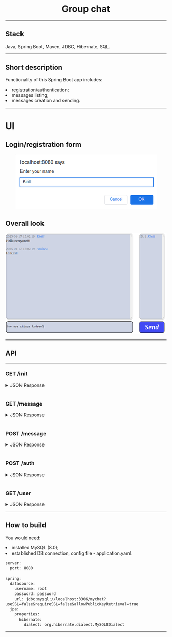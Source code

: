<h1 align="center">Group chat</h1>

----
## Stack
Java, Spring Boot, Maven, JDBC, Hibernate, SQL.
____
## Short description
Functionality of this Spring Boot app includes:
<li>registration/authentication;</li>
<li>messages listing;</li>
<li>messages creation and sending.</li>

____
# UI
## Login/registration form
<p align="center">
<img src="imagesForReadme/1.png"></p>

## Overall look
<p align="center">
<img src="imagesForReadme/2.png"></p>

___
## API
___
### GET /init
<details>
<summary>JSON Response</summary> 

{\
&emsp;'result': true\
}
</details> 

### GET /message
<details>
<summary>JSON Response</summary> 

[\
&emsp;{\
&emsp;&emsp;'text': "Hello",\
&emsp;&emsp;'username': "Kirill",\
&emsp;&emsp;'datetime': "2023-02-22 13:13:11"\
&emsp;},\
&emsp;...\
]
</details> 

### POST /message
<details>
<summary>JSON Response</summary> 

{\
&emsp;'result': true\
}
</details> 

### POST /auth
<details>
<summary>JSON Response</summary> 

{\
&emsp;'result': true\
}
</details> 

### GET /user
<details>
<summary>JSON Response</summary> 

[\
&emsp;{\
&emsp;&emsp;'id': "4",\
&emsp;&emsp;'name': "Kirill",\
&emsp;},\
&emsp;...\
]
</details>

___
## How to build
You would need:
<li>installed MySQL (8.0);</li>
<li>established DB connection, config file - application.yaml.</li>

```
server:
  port: 8080

spring:
  datasource:
    username: root
    password: password
    url: jdbc:mysql://localhost:3306/mychat?useSSL=false&requireSSL=false&allowPublicKeyRetrieval=true
  jpa:
    properties:
      hibernate:
        dialect: org.hibernate.dialect.MySQL8Dialect
```
____
